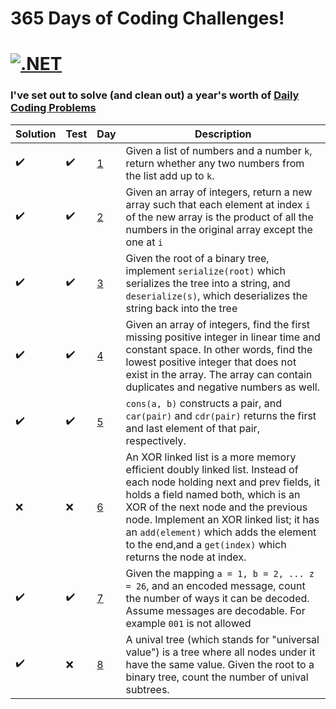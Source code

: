 # 365 Days of Coding Challenges!
[![.NET](https://github.com/Eliemer/365-Days-of-Coding/actions/workflows/dotnet.yml/badge.svg?branch=master)](https://github.com/Eliemer/365-Days-of-Coding/actions/workflows/dotnet.yml)
===
### I've set out to solve (and clean out) a year's worth of [Daily Coding Problems][0]


| Solution | Test | Day | Description |
| ---	   | ---  | --- | --- |
| ✔️ | ✔️ | [1][1] | Given a list of numbers and a number `k`, return whether any two numbers from the list add up to `k`. |
| ✔️ | ✔️ | [2][2] | Given an array of integers, return a new array such that each element at index `i` of the new array is the product of all the numbers in the original array except the one at `i`
| ✔️ | ✔️ | [3][3] | Given the root of a binary tree, implement `serialize(root)` which serializes the tree into a string, and `deserialize(s)`, which deserializes the string back into the tree
| ✔️ | ✔️ | [4][4] | Given an array of integers, find the first missing positive integer in linear time and constant space. In other words, find the lowest positive integer that does not exist in the array. The array can contain duplicates and negative numbers as well.
| ✔️ | ✔️ | [5][5] | `cons(a, b)` constructs a pair, and `car(pair)` and `cdr(pair)` returns the first and last element of that pair, respectively.
| ❌ | ❌ | [6][6] | An XOR linked list is a more memory efficient doubly linked list. Instead of each node holding next and prev fields, it holds a field named both, which is an XOR of the next node and the previous node. Implement an XOR linked list; it has an `add(element)` which adds the element to the end,and a `get(index)` which returns the node at index.
| ✔️ | ✔️ | [7][7] | Given the mapping `a = 1, b = 2, ... z = 26`, and an encoded message, count the number of ways it can be decoded. Assume messages are decodable. For example `001` is not allowed
| ✔️ | ❌ | [8][8] | A unival tree (which stands for "universal value") is a tree where all nodes under it have the same value. Given the root to a binary tree, count the number of unival subtrees.

[0]: https://www.dailycodingproblem.com/ 
[1]: https://github.com/Eliemer/365-Days-of-Coding/tree/master/365%20Days%20of%20Coding/Day%201
[2]: https://github.com/Eliemer/365-Days-of-Coding/tree/master/365%20Days%20of%20Coding/Day%202
[3]: https://github.com/Eliemer/365-Days-of-Coding/tree/master/365%20Days%20of%20Coding/Day%203
[4]: https://github.com/Eliemer/365-Days-of-Coding/tree/master/365%20Days%20of%20Coding/Day%204
[5]: https://github.com/Eliemer/365-Days-of-Coding/tree/master/365%20Days%20of%20Coding/Day%205
[6]: https://github.com/Eliemer/365-Days-of-Coding/tree/master/365%20Days%20of%20Coding/Day%206
[7]: https://github.com/Eliemer/365-Days-of-Coding/tree/master/365%20Days%20of%20Coding/Day%207
[8]: https://github.com/Eliemer/365-Days-of-Coding/tree/master/365%20Days%20of%20Coding/Day%208